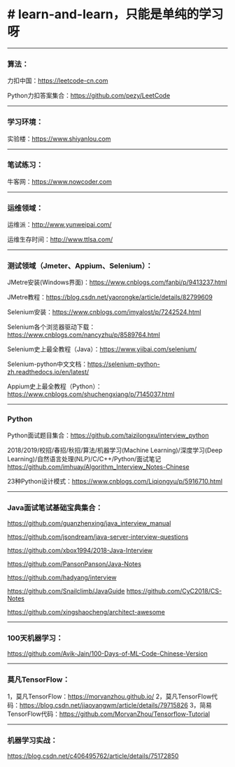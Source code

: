 # # learn-and-learn，只能是单纯的学习呀

------
### 算法：

力扣中国：https://leetcode-cn.com

Python力扣答案集合：https://github.com/pezy/LeetCode

------

### 学习环境：

实验楼：https://www.shiyanlou.com

------

### 笔试练习：

牛客网：https://www.nowcoder.com

------

### 运维领域：

运维派：http://www.yunweipai.com/

运维生存时间：http://www.ttlsa.com/

------

### 测试领域（Jmeter、Appium、Selenium）：

JMetre安装(Windows界面)：https://www.cnblogs.com/fanbi/p/9413237.html

JMetre教程：https://blog.csdn.net/yaorongke/article/details/82799609

Selenium安装：https://www.cnblogs.com/imyalost/p/7242524.html

Selenium各个浏览器驱动下载：https://www.cnblogs.com/nancyzhu/p/8589764.html

Selenium史上最全教程（Java）：https://www.yiibai.com/selenium/

Selenium-python中文文档：https://selenium-python-zh.readthedocs.io/en/latest/

Appium史上最全教程（Python）：https://www.cnblogs.com/shuchengxiang/p/7145037.html

------

### Python

Python面试题目集合：https://github.com/taizilongxu/interview_python

2018/2019/校招/春招/秋招/算法/机器学习(Machine Learning)/深度学习(Deep Learning)/自然语言处理(NLP)/C/C++/Python/面试笔记
https://github.com/imhuay/Algorithm_Interview_Notes-Chinese

23种Python设计模式：https://www.cnblogs.com/Liqiongyu/p/5916710.html

------

### Java面试笔试基础宝典集合：

<i class="icon-share"></i> https://github.com/guanzhenxing/java_interview_manual

<i class="icon-share"></i> https://github.com/jsondream/java-server-interview-questions

<i class="icon-share"></i> https://github.com/xbox1994/2018-Java-Interview

<i class="icon-share"></i> https://github.com/PansonPanson/Java-Notes

<i class="icon-share"></i> https://github.com/hadyang/interview

<i class="icon-share"></i> https://github.com/Snailclimb/JavaGuide
<i class="icon-share"></i> https://github.com/CyC2018/CS-Notes

<i class="icon-share"></i> https://github.com/xingshaocheng/architect-awesome

------

### 100天机器学习：

https://github.com/Avik-Jain/100-Days-of-ML-Code-Chinese-Version

------
### 莫凡TensorFlow：

1，莫凡TensorFlow：https://morvanzhou.github.io/
2，莫凡TensorFlow代码：https://blog.csdn.net/jiaoyangwm/article/details/79715826
3，简易TensorFlow代码：https://github.com/MorvanZhou/Tensorflow-Tutorial

-------

### 机器学习实战：
https://blog.csdn.net/c406495762/article/details/75172850
